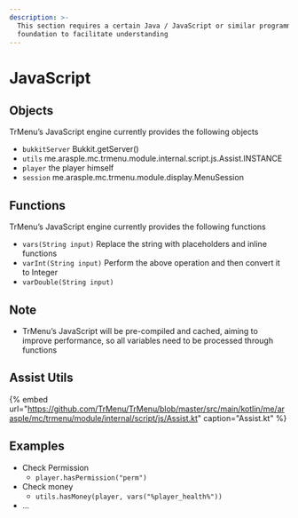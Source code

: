 ```yaml
---
description: >-
  This section requires a certain Java / JavaScript or similar programming
  foundation to facilitate understanding
---
```


# JavaScript

## Objects

TrMenu’s JavaScript engine currently provides the following objects

* `bukkitServer`  Bukkit.getServer\(\)
* `utils`  me.arasple.mc.trmenu.module.internal.script.js.Assist.INSTANCE
* `player`  the player himself
* `session`  me.arasple.mc.trmenu.module.display.MenuSession

## Functions

TrMenu’s JavaScript engine currently provides the following functions

* `vars(String input)`  Replace the string with placeholders and inline functions
* `varInt(String input)` Perform the above operation and then convert it to Integer
* `varDouble(String input)` 

## Note

* TrMenu’s JavaScript will be pre-compiled and cached, aiming to improve performance, so all variables need to be processed through functions

## Assist Utils

{% embed url="https://github.com/TrMenu/TrMenu/blob/master/src/main/kotlin/me/arasple/mc/trmenu/module/internal/script/js/Assist.kt" caption="Assist.kt" %}

## Examples

* Check Permission
  * `player.hasPermission("perm")` 
* Check money
  * `utils.hasMoney(player, vars("%player_health%"))` 
* ...





